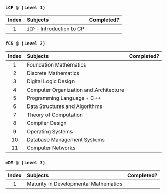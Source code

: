 ### `iCP @ ⟨Level 1⟩`
| Index | Subjects | Completed? |
| :---: | :--- | :---: |
| 1 | [`iCP` - Introduction to CP](https://www.codechef.com/) |  |

### `fCS @ ⟨Level 2⟩`
| Index | Subjects | Completed? |
| :---: | :--- | :---: |
| 1 | Foundation Mathematics |  |
| 2 | Discrete Mathematics |  |
| 3 | Digital Logic Design |  |
| 4 | Computer Organization and Architecture |  |
| 5 | Programming Language - C++ |  |
| 6 | Data Structures and Algorithms |  |
| 7 | Theory of Computation |  |
| 8 | Compiler Design |  |
| 9 | Operating Systems |  |
| 10 | Database Management Systems |  |
| 11 | Computer Networks |  |

### `mDM @ ⟨Level 3⟩`
| Index | Subjects | Completed? |
| :---: | :--- | :---: |
| 1 | Maturity in Developmental Mathematics |  |
